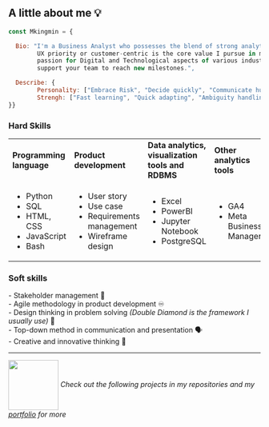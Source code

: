 ## A little about me 💡
<!--
Outline:
- Overview about myself
- Where to find me
- Technical tools
- CTA: read more about pinned projects and check out my Portfolio for more
-->
```javascript
const Mkingmin = {

  Bio: "I'm a Business Analyst who possesses the blend of strong analytical skills and problem-solving mindset.
        UX priority or customer-centric is the core value I pursue in my career. With working experiences and
        passion for Digital and Technological aspects of various industries, I'm ready to become a problem-solver and a liaison to
        support your team to reach new milestones.",

  Describe: {
        Personality: ["Embrace Risk", "Decide quickly", "Communicate humorously"],
        Strengh: ["Fast learning", "Quick adapting", "Ambiguity handling"]
}}
```
### Hard Skills
<table>
  <tbody>
    <tr>
      <td><b>Programming language</b></td>
      <td><b>Product development</b></td>
      <td><b>Data analytics, visualization tools and RDBMS</b></td>
      <td><b>Other analytics tools</b></td>
      <td><b>Project management tools</b></td>
      <td><b>Modeling and Diagraming</b></td>
    </tr>
    <tr>
      <td>
        <ul>
          <li>Python</li>
          <li>SQL</li>
          <li>HTML, CSS</li>
          <li>JavaScript</li>
          <li>Bash</li>
      </ul>
      </td>
      <td>
        <ul>
          <li>User story</li>
          <li>Use case</li>
          <li>Requirements management</li>
          <li>Wireframe design</li>
        </ul>
      </td>
      <td>
        <ul>
        <li>Excel</li>
          <li>PowerBI</li>
          <li>Jupyter Notebook</li>
          <li>PostgreSQL</li>
        </ul>
      </td>
      <td>
        <ul>
          <li>GA4</li>
          <li>Meta Business Manager</li>
        </ul>
      </td>
      <td>
        <ul>
          <li>Jira</li>
          <li>Confluence</li>
        </ul>
      </td>
      <td>
        <ul>
          <li>BPMN</li>
          <li>UML</li>
          <li>Power-Interest matrix</li>
        </ul>
      </td>
    </tr>
  </tbody>
</table>

### Soft skills
\- Stakeholder management 💬 <br>
\- Agile methodology in product development ♾️ <br>
\- Design thinking in problem solving <i>(Double Diamond is the framework I usually use)</i> 💎 <br>
\- Top-down method in communication and presentation 🗣 <br>
\- Creative and innovative thinking 🧠

_________________________________________________________________________________________

<img src="https://cdn.pixabay.com/animation/2022/07/29/03/42/03-42-11-849_512.gif" width="100" height="100" style="vertical-align: middle;"/> <i>Check out the following projects in my repositories and my <a href="https://mkingmin.github.io/">portfolio</a> for more</i>


      
